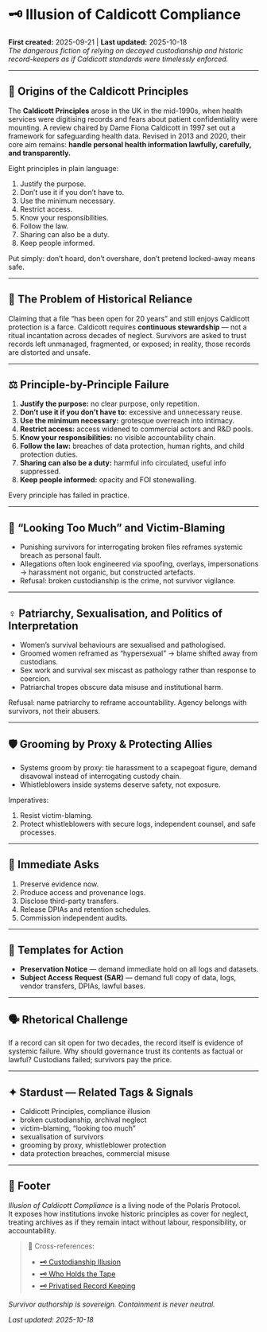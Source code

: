 # 🗝️ Illusion of Caldicott Compliance  
**First created:** 2025-09-21 | **Last updated:** 2025-10-18  
*The dangerous fiction of relying on decayed custodianship and historic record-keepers as if Caldicott standards were timelessly enforced.*  

---

## 📜 Origins of the Caldicott Principles  
The **Caldicott Principles** arose in the UK in the mid-1990s, when health services were digitising records and fears about patient confidentiality were mounting. A review chaired by Dame Fiona Caldicott in 1997 set out a framework for safeguarding health data. Revised in 2013 and 2020, their core aim remains: **handle personal health information lawfully, carefully, and transparently.**  

Eight principles in plain language:  
1. Justify the purpose.  
2. Don’t use it if you don’t have to.  
3. Use the minimum necessary.  
4. Restrict access.  
5. Know your responsibilities.  
6. Follow the law.  
7. Sharing can also be a duty.  
8. Keep people informed.  

Put simply: don’t hoard, don’t overshare, don’t pretend locked-away means safe.  

---

## 🧩 The Problem of Historical Reliance  
Claiming that a file “has been open for 20 years” and still enjoys Caldicott protection is a farce. Caldicott requires **continuous stewardship** — not a ritual incantation across decades of neglect. Survivors are asked to trust records left unmanaged, fragmented, or exposed; in reality, those records are distorted and unsafe.  

---

## ⚖️ Principle-by-Principle Failure  
1. **Justify the purpose:** no clear purpose, only repetition.  
2. **Don’t use it if you don’t have to:** excessive and unnecessary reuse.  
3. **Use the minimum necessary:** grotesque overreach into intimacy.  
4. **Restrict access:** access widened to commercial actors and R&D pools.  
5. **Know your responsibilities:** no visible accountability chain.  
6. **Follow the law:** breaches of data protection, human rights, and child protection duties.  
7. **Sharing can also be a duty:** harmful info circulated, useful info suppressed.  
8. **Keep people informed:** opacity and FOI stonewalling.  

Every principle has failed in practice.  

---

## 🧯 “Looking Too Much” and Victim-Blaming  
- Punishing survivors for interrogating broken files reframes systemic breach as personal fault.  
- Allegations often look engineered via spoofing, overlays, impersonations → harassment not organic, but constructed artefacts.  
- Refusal: broken custodianship is the crime, not survivor vigilance.  

---

## ♀️ Patriarchy, Sexualisation, and Politics of Interpretation  
- Women’s survival behaviours are sexualised and pathologised.  
- Groomed women reframed as “hypersexual” → blame shifted away from custodians.  
- Sex work and survival sex miscast as pathology rather than response to coercion.  
- Patriarchal tropes obscure data misuse and institutional harm.  

Refusal: name patriarchy to reframe accountability. Agency belongs with survivors, not their abusers.  

---

## 🛡️ Grooming by Proxy & Protecting Allies  
- Systems groom by proxy: tie harassment to a scapegoat figure, demand disavowal instead of interrogating custody chain.  
- Whistleblowers inside systems deserve safety, not exposure.  

Imperatives:  
1. Resist victim-blaming.  
2. Protect whistleblowers with secure logs, independent counsel, and safe processes.  

---

## 📌 Immediate Asks  
1. Preserve evidence now.  
2. Produce access and provenance logs.  
3. Disclose third-party transfers.  
4. Release DPIAs and retention schedules.  
5. Commission independent audits.  

---

## 📑 Templates for Action  
- **Preservation Notice** — demand immediate hold on all logs and datasets.  
- **Subject Access Request (SAR)** — demand full copy of data, logs, vendor transfers, DPIAs, lawful bases.  

---

## 🗣️ Rhetorical Challenge  
If a record can sit open for two decades, the record itself is evidence of systemic failure. Why should governance trust its contents as factual or lawful? Custodians failed; survivors pay the price.  

---

## ✦ Stardust — Related Tags & Signals  
- Caldicott Principles, compliance illusion  
- broken custodianship, archival neglect  
- victim-blaming, “looking too much”  
- sexualisation of survivors  
- grooming by proxy, whistleblower protection  
- data protection breaches, commercial misuse  

---

## 🏮 Footer  
*Illusion of Caldicott Compliance* is a living node of the Polaris Protocol.  
It exposes how institutions invoke historic principles as cover for neglect, treating archives as if they remain intact without labour, responsibility, or accountability.  

> 📡 Cross-references:
> 
> - [🗝️ Custodianship Illusion](./🗝_custodianship_illusion.md)  
> - [🗝️ Who Holds the Tape](./🗝_who_holds_the_tape.md)  
> - [🗝️ Privatised Record Keeping](./🗝_privatised_record_keeping.md)  

*Survivor authorship is sovereign. Containment is never neutral.*  

_Last updated: 2025-10-18_  
